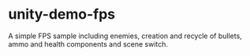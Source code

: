 # unity-demo-fps
A simple FPS sample including enemies, creation and recycle of bullets, ammo and health components and scene switch.

